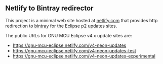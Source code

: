 ## Netlify to Bintray redirector

This project is a minimal web site hosted at [netlify.com](http://netlify.com) that provides http redirection to [bintray](https://bintray.com) for the Eclipse p2 updates sites.

The public URLs for GNU MCU Eclipse v4.x update sites are:

- https://gnu-mcu-eclipse.netlify.com/v4-neon-updates
- https://gnu-mcu-eclipse.netlify.com/v4-neon-updates-test
- https://gnu-mcu-eclipse.netlify.com/v4-neon-updates-experimental

